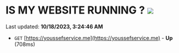 # IS MY WEBSITE RUNNING ? [![](https://img.shields.io/static/v1?label=Sponsor&message=%E2%9D%A4&logo=GitHub&color=%23fe8e86)](https://github.com/sponsors/<username>)

Last updated: **10/18/2023, 3:24:46 AM**

- `GET` [https://youssefservice.me](https://youssefservice.me) - **Up** (708ms)

